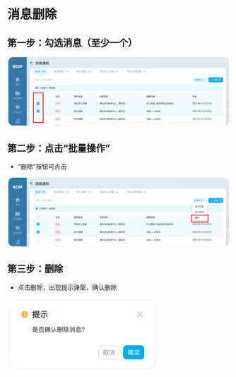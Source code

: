 # 消息删除

## 第一步：勾选消息（至少一个）

![](./icon/1.png)

## 第二步：点击“批量操作”

- “删除”按钮可点击

![](./icon/2.png)

## 第三步：删除

- 点击删除，出现提示弹窗，确认删除

![](./icon/3.png)



